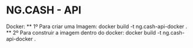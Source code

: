 # NG.CASH - API


Docker:
** 1º Para criar uma Imagem: docker build -t ng.cash-api-docker .
** 2º Para construir a imagem dentro do docker: docker build -t ng.cash-api-docker .